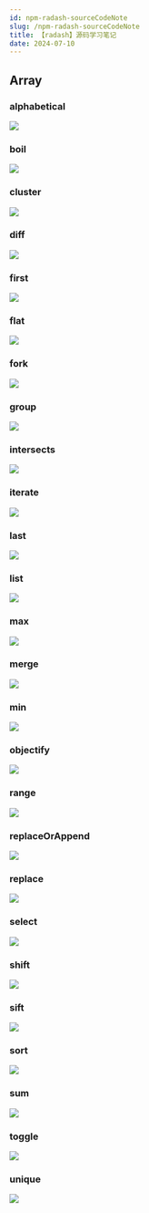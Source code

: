 ```yaml
---
id: npm-radash-sourceCodeNote
slug: /npm-radash-sourceCodeNote
title: 【radash】源码学习笔记
date: 2024-07-10
---
```




## Array

### alphabetical

![](https://gitee.com/lao-jiawei/photo-gallery/raw/master/images/css/alphabetical.jfif)

### boil

![](https://gitee.com/lao-jiawei/photo-gallery/raw/master/images/radash/boil.jfif)

### cluster

![](https://gitee.com/lao-jiawei/photo-gallery/raw/master/images/radash/cluster.jfif)

### diff

![](https://gitee.com/lao-jiawei/photo-gallery/raw/master/images/radash/diff.jfif)

### first

![](https://gitee.com/lao-jiawei/photo-gallery/raw/master/images/radash/first.jfif)

### flat

![](https://gitee.com/lao-jiawei/photo-gallery/raw/master/images/radash/flat.jfif)

### fork

![](https://gitee.com/lao-jiawei/photo-gallery/raw/master/images/radash/fork.jfif)

### group

![](https://gitee.com/lao-jiawei/photo-gallery/raw/master/images/radash/group.jfif)

### intersects

![](https://gitee.com/lao-jiawei/photo-gallery/raw/master/images/radash/intersects.jfif)

### iterate

![](https://gitee.com/lao-jiawei/photo-gallery/raw/master/images/radash/iterate.jfif)

### last

![](https://gitee.com/lao-jiawei/photo-gallery/raw/master/images/radash/last.jfif)

### list

![](https://gitee.com/lao-jiawei/photo-gallery/raw/master/images/radash/list.jfif)

### max

![](https://gitee.com/lao-jiawei/photo-gallery/raw/master/images/radash/max.jfif)

### merge

![](https://gitee.com/lao-jiawei/photo-gallery/raw/master/images/radash/merge.jfif)

### min

![](https://gitee.com/lao-jiawei/photo-gallery/raw/master/images/radash/min.jfif)

### objectify

![](https://gitee.com/lao-jiawei/photo-gallery/raw/master/images/radash/objectify.jfif)

### range

![](https://gitee.com/lao-jiawei/photo-gallery/raw/master/images/radash/range.jfif)

### replaceOrAppend

![](https://gitee.com/lao-jiawei/photo-gallery/raw/master/images/radash/replaceOrAppend.jfif)

### replace

![](https://gitee.com/lao-jiawei/photo-gallery/raw/master/images/radash/replace.jfif)

### select

![](https://gitee.com/lao-jiawei/photo-gallery/raw/master/images/radash/select.jfif)

### shift

![](https://gitee.com/lao-jiawei/photo-gallery/raw/master/images/radash/shift.jfif)

### sift

![](https://gitee.com/lao-jiawei/photo-gallery/raw/master/images/radash/sift.jfif)

### sort

![](https://gitee.com/lao-jiawei/photo-gallery/raw/master/images/radash/sort.jfif)

### sum

![](https://gitee.com/lao-jiawei/photo-gallery/raw/master/images/radash/sum.jfif)

### toggle

![](https://gitee.com/lao-jiawei/photo-gallery/raw/master/images/radash/toggle.jfif)

### unique

![](https://gitee.com/lao-jiawei/photo-gallery/raw/master/images/radash/unique.jfif)


